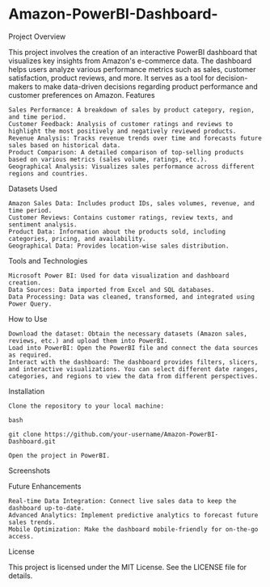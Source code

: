 # Amazon-PowerBI-Dashboard-
Project Overview

This project involves the creation of an interactive PowerBI dashboard that visualizes key insights from Amazon's e-commerce data. The dashboard helps users analyze various performance metrics such as sales, customer satisfaction, product reviews, and more. It serves as a tool for decision-makers to make data-driven decisions regarding product performance and customer preferences on Amazon.
Features

    Sales Performance: A breakdown of sales by product category, region, and time period.
    Customer Feedback: Analysis of customer ratings and reviews to highlight the most positively and negatively reviewed products.
    Revenue Analysis: Tracks revenue trends over time and forecasts future sales based on historical data.
    Product Comparison: A detailed comparison of top-selling products based on various metrics (sales volume, ratings, etc.).
    Geographical Analysis: Visualizes sales performance across different regions and countries.

Datasets Used

    Amazon Sales Data: Includes product IDs, sales volumes, revenue, and time period.
    Customer Reviews: Contains customer ratings, review texts, and sentiment analysis.
    Product Data: Information about the products sold, including categories, pricing, and availability.
    Geographical Data: Provides location-wise sales distribution.

Tools and Technologies

    Microsoft Power BI: Used for data visualization and dashboard creation.
    Data Sources: Data imported from Excel and SQL databases.
    Data Processing: Data was cleaned, transformed, and integrated using Power Query.

How to Use

    Download the dataset: Obtain the necessary datasets (Amazon sales, reviews, etc.) and upload them into PowerBI.
    Load into PowerBI: Open the PowerBI file and connect the data sources as required.
    Interact with the dashboard: The dashboard provides filters, slicers, and interactive visualizations. You can select different date ranges, categories, and regions to view the data from different perspectives.

Installation

    Clone the repository to your local machine:

    bash

    git clone https://github.com/your-username/Amazon-PowerBI-Dashboard.git

    Open the project in PowerBI.

Screenshots

Future Enhancements

    Real-time Data Integration: Connect live sales data to keep the dashboard up-to-date.
    Advanced Analytics: Implement predictive analytics to forecast future sales trends.
    Mobile Optimization: Make the dashboard mobile-friendly for on-the-go access.

License

This project is licensed under the MIT License. See the LICENSE file for details.
